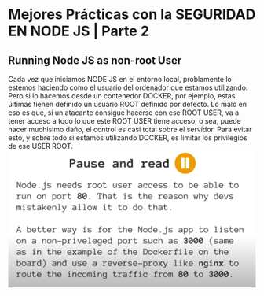 # Mejores Prácticas con la SEGURIDAD EN NODE JS | Parte 2


## Running Node JS as non-root User

Cada vez que iniciamos NODE JS en el entorno local, problamente lo estemos haciendo como el usuario del ordenador que estamos utilizando. Pero si lo hacemos desde un contenedor DOCKER, por ejemplo, estas últimas tienen definido un usuario ROOT definido por defecto. Lo malo en eso es que, si un atacante consigue hacerse con ese ROOT USER, va a tener acceso a todo lo que este ROOT USER tiene acceso, o sea, puede hacer muchisimo daño, el control es casi total sobre el servidor.
Para evitar esto, y sobre todo si estamos utilizando DOCKER, es limitar los privilegios de ese USER ROOT.
![alt text](image.png)